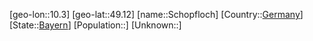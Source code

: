 ﻿---
location: [49.12,10.3]
type: City
tags:
- geo/City


SpocWebEntityId: 34066
isDeleted: false
confidential: public

---
[geo-lon::10.3]
[geo-lat::49.12]
[name::Schopfloch]
[Country::[Germany](geo/Continent/Europe/Germany.md)]
[State::[Bayern](geo/Continent/Europe/Germany/Bayern.md)]
[Population::]
[Unknown::]

